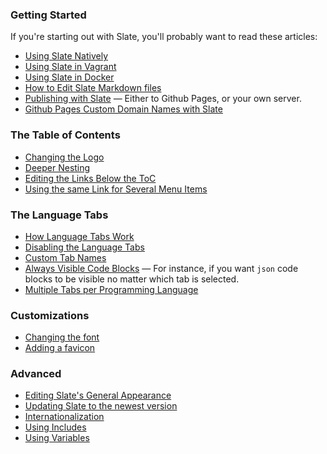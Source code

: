 ### Getting Started

If you're starting out with Slate, you'll probably want to read these articles:

* [Using Slate Natively](wiki/Using-Slate-Natively)
* [Using Slate in Vagrant](wiki/Using-Slate-in-Vagrant)
* [Using Slate in Docker](wiki/Using-Slate-in-Docker)
* [How to Edit Slate Markdown files](wiki/Markdown-Syntax)
* [Publishing with Slate](wiki/Deploying-Slate) — Either to Github Pages, or your own server.
* [Github Pages Custom Domain Names with Slate](wiki/Deploying-Slate#custom-domains-with-github)

### The Table of Contents

* [Changing the Logo](wiki/Changing-the-Logo-and-adding-Images)
* [Deeper Nesting](wiki/Deeper-Nesting)
* [Editing the Links Below the ToC](wiki/External-Links-in-the-ToC)
* [Using the same Link for Several Menu Items](wiki/Using-the-same-link-for-several-menu-items)

### The Language Tabs

* [How Language Tabs Work](wiki/Customizing-the-Language-Tabs#how-the-language-tabs-work)
* [Disabling the Language Tabs](wiki/Customizing-the-Language-Tabs#disabling-the-language-tabs)
* [Custom Tab Names](wiki/Customizing-the-Language-Tabs#language-tab-display-names)
* [Always Visible Code Blocks](wiki/Customizing-the-Language-Tabs#always-visible-code-blocks) — For instance, if you want `json` code blocks to be visible no matter which tab is selected.
* [Multiple Tabs per Programming Language](wiki/Multiple-language-tabs-per-programming-language)

### Customizations

 * [Changing the font](wiki/Changing-the-font)
 * [Adding a favicon](wiki/Adding-a-favicon)

### Advanced

* [Editing Slate's General Appearance](wiki/Custom-Slate-Themes)
* [Updating Slate to the newest version](wiki/Updating-Slate)
* [Internationalization](wiki/Internationalization)
* [Using Includes](wiki/Using-Includes)
* [Using Variables](wiki/Using-global-variables)